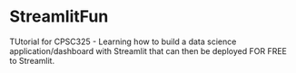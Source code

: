 # StreamlitFun
TUtorial for CPSC325 - Learning how to build a data science application/dashboard with Streamlit that can then be deployed FOR FREE to Streamlit. 
